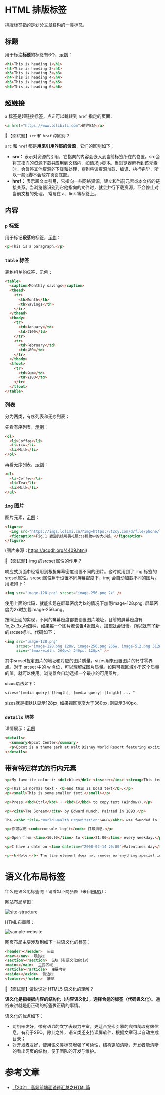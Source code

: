# HTML 排版标签

排版标签指的是划分文章结构的一类标签。

## 标题

用于标注**标题**的标签有6个，[示例](https://www.w3schools.com/tags/tag_hn.asp)：

```html
<h1>This is heading 1</h1>
<h2>This is heading 2</h2>
<h3>This is heading 3</h3>
<h4>This is heading 4</h4>
<h5>This is heading 5</h5>
<h6>This is heading 6</h6>
```

## 超链接

`a` 标签是超链接标签，点击可以跳转到 `href` 指定的页面：

```html
<a href="https://www.bilibili.com">前往B站</a>
```

💯【面试题】`src` 和 `href` 的区别？

`src` 和 `href` 都是**用来引用外部的资源**，它们的区别如下：

- **src：** 表示对资源的引用，它指向的内容会嵌入到当前标签所在的位置。src会将其指向的资源下载并应⽤到⽂档内，如请求js脚本。当浏览器解析到该元素时，会暂停其他资源的下载和处理，直到将该资源加载、编译、执⾏完毕，所以⼀般js脚本会放在页面底部。
- **href：** 表示超文本引用，它指向一些网络资源，建立和当前元素或本文档的链接关系。当浏览器识别到它他指向的⽂件时，就会并⾏下载资源，不会停⽌对当前⽂档的处理。 常用在 a、link 等标签上。

## 内容

### `p` 标签

用于标记**段落**的标签，[示例](https://www.w3schools.com/tags/tag_p.asp)：

```html
<p>This is a paragraph.</p>
```

### `table` 标签

表格相关的标签，[示例](https://www.w3schools.com/tags/tag_tbody.asp)：

```html
<table>
  <caption>Monthly savings</caption>
  <thead>
    <tr>
      <th>Month</th>
      <th>Savings</th>
    </tr>
  </thead>
  <tbody>
    <tr>
      <td>January</td>
      <td>$100</td>
    </tr>
    <tr>
      <td>February</td>
      <td>$80</td>
    </tr>
  </tbody>
  <tfoot>
    <tr>
      <td>Sum</td>
      <td>$180</td>
    </tr>
  </tfoot>
</table>
```

### 列表 

分为两类，有序列表和无序列表：

先看有序列表，[示例](https://www.w3schools.com/tags/tag_ol.asp)：

```html
<ol>
  <li>Coffee</li>
  <li>Tea</li>
  <li>Milk</li>
</ol>
```

再看无序列表，[示例](https://www.w3schools.com/tags/tag_ul.asp)：

```html
<ul>
  <li>Coffee</li>
  <li>Tea</li>
  <li>Milk</li>
</ul>
```

### `img` 图片

图片元素，[示例](https://www.w3schools.com/tags/tag_figure.asp)：

```html
<figure>
  <img src="https://imgs.lolimi.cn/?img=https://t2cy.com/d/file/phone/list/pic/2021-07-19/6913fa858c0dc48f9f7160ffb9430af5.jpg" alt="Trulli" style="width:100%" >
  <figcaption>Fig.1 碧蓝航线可畏礼服cos梳妆中的大小姐。</figcaption>
</figure>
```

(图片来源：https://acgdh.org/4409.html)

💯【面试题】img 的srcset 属性的作⽤？

响应式页面中经常用到根据屏幕密度设置不同的图片。这时就用到了 img 标签的srcset属性。srcset属性用于设置不同屏幕密度下，img 会自动加载不同的图片。用法如下：

```html
<img src="image-128.png" srcset="image-256.png 2x" />
```

使用上面的代码，就能实现在屏幕密度为1x的情况下加载image-128.png, 屏幕密度为2x时加载image-256.png。

按照上面的实现，不同的屏幕密度都要设置图片地址，目前的屏幕密度有1x,2x,3x,4x四种，如果每一个图片都设置4张图片，加载就会很慢。所以就有了新的srcset标准。代码如下：

```html
<img src="image-128.png"
     srcset="image-128.png 128w, image-256.png 256w, image-512.png 512w"
     sizes="(max-width: 360px) 340px, 128px" />
```

其中srcset指定图片的地址和对应的图片质量。sizes用来设置图片的尺寸零界点。对于 srcset 中的 w 单位，可以理解成图片质量。如果可视区域小于这个质量的值，就可以使用。浏览器会自动选择一个最小的可用图片。

sizes语法如下：

```html
sizes="[media query] [length], [media query] [length] ... "
```

sizes就是指默认显示128px, 如果视区宽度大于360px, 则显示340px。

### `details` 标签

详情展示：[示例](https://www.w3schools.com/tags/tag_details.asp)

```html
<details>
  <summary>Epcot Center</summary>
  <p>Epcot is a theme park at Walt Disney World Resort featuring exciting attractions, international pavilions, award-winning fireworks and seasonal special events.</p>
</details>
```

## 带有特定样式的行内元素

```html
<p>My favorite color is <del>blue</del> <ins>red</ins>!<strong>This text is important!</strong></p>

<p>This is normal text - <b>and this is bold text</b>.</p>
<p><small>This is some smaller text.</small></p>

<p>Press <kbd>Ctrl</kbd> + <kbd>C</kbd> to copy text (Windows).</p>

<p><cite>The Scream</cite> by Edward Munch. Painted in 1893.</p>

The <abbr title="World Health Organization">WHO</abbr> was founded in 1948.

<p>你可以用 <code>console.log()</code> 打印消息.</p>

<p>Open from <time>10:00</time> to <time>21:00</time> every weekday.</p>

<p>I have a date on <time datetime="2008-02-14 20:00">Valentines day</time>.</p>

<p><b>Note:</b> The time element does not render as anything special in any of the major browsers.</p>
```

# 语义化布局标签

什么是语义化标签呢？请看如下两张图（来自[MDN](https://developer.mozilla.org/en-US/docs/Learn/HTML/Introduction_to_HTML/Document_and_website_structure)）：

网站布局草图：

![site-structure](img/site-structure.png)

HTML布局图：

![sample-website](img/sample-website.png)

网页布局主要涉及到如下一些语义化的标签：
```html
<header></header>  头部
<nav></nav>  导航栏
<section></section>  区块（有语义化的div）
<main></main>  主要区域
<article></article>  主要内容
<aside></aside>  侧边栏
<footer></footer>  底部
```

💯【面试题】请说说对 HTML5 语义化的理解？

**语义化是指根据内容的结构化（内容语义化），选择合适的标签（代码语义化）**。通俗来讲就是用正确的标签做正确的事情。

语义化的优点如下：

- 对机器友好，带有语义的文字表现力丰富，更适合搜索引擎的爬虫爬取有效信息，有利于SEO。除此之外，语义类还支持读屏软件，根据文章可以自动生成目录；
- 对开发者友好，使用语义类标签增强了可读性，结构更加清晰，开发者能清晰的看出网页的结构，便于团队的开发与维护。

# 参考文章

- [「2021」高频前端面试题汇总之HTML篇](https://juejin.cn/post/6905294475539513352)
